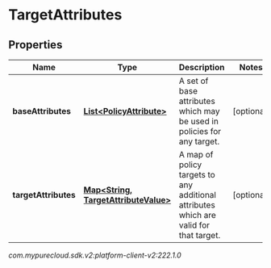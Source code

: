 # TargetAttributes


## Properties

| Name | Type | Description | Notes |
| ------------ | ------------- | ------------- | ------------- |
| **baseAttributes** | [**List&lt;PolicyAttribute&gt;**](PolicyAttribute) | A set of base attributes which may be used in policies for any target. |  [optional] |
| **targetAttributes** | [**Map&lt;String, TargetAttributeValue&gt;**](TargetAttributeValue) | A map of policy targets to any additional attributes which are valid for that target. |  [optional] |




_com.mypurecloud.sdk.v2:platform-client-v2:222.1.0_
